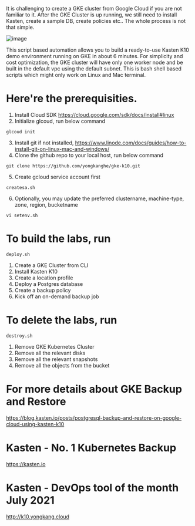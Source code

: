 It is challenging to create a GKE cluster from Google Cloud if you are not familiar to it. After the GKE Cluster is up running, we still need to install Kasten, create a sample DB, create policies etc.. The whole process is not that simple.

![image](https://user-images.githubusercontent.com/40347406/132093566-f98f3d69-1b39-4153-9f98-e47bcd0346d3.png)

This script based automation allows you to build a ready-to-use Kasten K10 demo environment running on GKE in about 6 minutes. For simplicity and cost optimization, the GKE cluster will have only one worker node and be built in the default vpc using the default subnet. This is bash shell based scripts which might only work on Linux and Mac terminal. 

# Here're the prerequisities.
1. Install Cloud SDK https://cloud.google.com/sdk/docs/install#linux
2. Initialize glcoud, run below command
````
glcoud init
````
3. Install git if not installed, https://www.linode.com/docs/guides/how-to-install-git-on-linux-mac-and-windows/
4. Clone the github repo to your local host, run below command
````
git clone https://github.com/yongkanghe/gke-k10.git
````
5. Create gcloud service account first
````
createsa.sh
````
6. Optionally, you may update the preferred clustername, machine-type, zone, region, bucketname
````
vi setenv.sh
````
 
# To build the labs, run 
````
deploy.sh
````
1. Create a GKE Cluster from CLI
2. Install Kasten K10
3. Create a location profile
4. Deploy a Postgres database
5. Create a backup policy
6. Kick off an on-demand backup job

# To delete the labs, run 
````
destroy.sh
````
1. Remove GKE Kubernetes Cluster
2. Remove all the relevant disks
3. Remove all the relevant snapshots
4. Remove all the objects from the bucket

# For more details about GKE Backup and Restore
https://blog.kasten.io/posts/postgresql-backup-and-restore-on-google-cloud-using-kasten-k10


# Kasten - No. 1 Kubernetes Backup
https://kasten.io 

# Kasten - DevOps tool of the month July 2021
http://k10.yongkang.cloud

